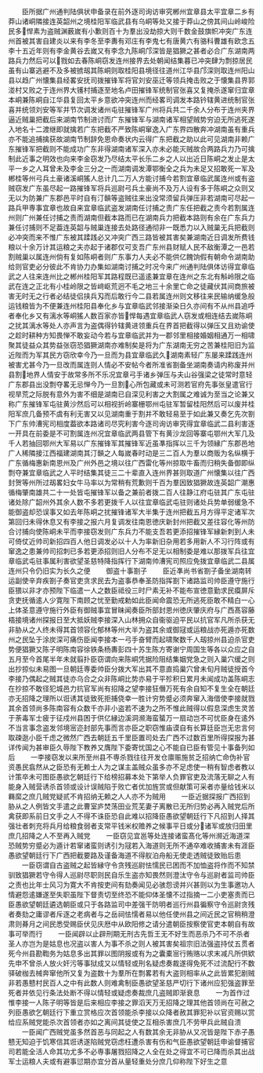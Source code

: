 <!-- { "loadSidebar": true } -->
　　臣所据广州通判陆俱状申备录在前外逐司询访审究郴州宜章县太平宜章二乡有莽山诸峒隣接连英韶州之境桂阳军临武县有乌峒等处又接于莽山之傍其间山岭峻险民多悍素为盗贼渊薮嵗有小歉则百十为羣出没劫掠大则千数金鼓旗帜冲突广东连州首被其害自建炎以来有李冬至李夀有邓庄有李鬼七有唐黄六有骆科曹雄有欧念五李十五近年则有李金黄谷去嵗又有李念九陈峒邝深皆是猖獗之甚者必合广东湖南两路兵力然后可以戮如去春陈峒窃发连州接界去处朝闻结集暮已冲突肆为剽掠居民虽有山寨逃避不及多被掳刼其陈峒则取桂阳县境径往道州江华县邝深则取连州阳山县以趋广州懐集县经畧安抚司拨摧锋军将官刘安巫迁等领兵掩击败之于懐集县界郭湴村又败之于连州界大镬村捕逐至地名卢田摧锋军统制官张喜又复掩杀遂窜归宜章本峒兼陈峒自江华县复回太平乡意欲冲突连州而经畧司调发本路钤辖黄进统制官张喜并统领刘安等军并节次调发诸州屯驻摧锋军广州将兵共二千余人分布于连州夹界逼近贼巢把截后来湖南节制进讨而广东摧锋军与湖南诸军相望贼势穷迫无所逃死遂入地名十二渡继即就擒若广东把截不严致陈峒窜逸入广东界四散奔冲湖南虽有重兵亦不能追捕擒获故湖南节制辞免恩命奏状内云得广东把截之助以此可见湖南非赖广东摧锋军把截则不能成功广东非得湖南诸军深入亦未必能灭贼故合两路兵力乃可擒制此近事之明效也向来李金窃发乃尽结太平长乐二乡之人以出近日陈峒之发止是太平一乡之人耳曾未及李金三分之一而湖南调发潭鄂衡全之兵为未足又招敢死一军及郴桂等州弓兵土豪诸溪峒猺人总计几二万人方能讨捕今若割宜章临武属连州或有盗贼窃发广东虽尽起一路摧锋军将兵巡尉弓兵土豪尚不及万人设有多于陈峒之众则又无以为防兼广东郡邑平时自有汀贑等盗贼往来出没常须留兵弹压非若湖南可尽起一路兵甲専事宜章也故自来宜章临武盗发湖南任讨捕之责广东任把截之责今若割属连州则广州兼任讨捕之责而湖南但截本路而已在湖南兵力把截本路则有余在广东兵力兼任讨捕则不足葢连英韶与贼巢连接去处路径通彻非一既悉力以入贼巢无兵把截则必冲突而来不惟广东被其蹂践必又冲突广西三路皆被其害矣兼湖南近日调发所费钱粮以十余万计其运粮之夫亦起于诸郡仅可支吾广东州县财赋人民不敌衡潭之一邑若割贼巢以属连州倘有复如陈峒者则广东事力人夫必不能供亿餽饷假有朝命令湖南助给则官吏必分彼此不肯协力办集如湖南讨捕之时况今来广州通判陆俱体访得宜章临武之人往来连州比之郴州桂阳军其路程既已遥逺兼宜章在连州之东北有斛岭限之临武在连之正北有小桂岭限之皆﨑岖荒迥不毛之地三十余里亡命之徒藏伏其间商旅被害无时无之行者必结徒侣挟兵刄而后敢行今二县若属连州则文移往来民输纳缓急般运钱粮皆为不便兼连州桂阳县奉化乡与宜章临武邻接渐染日久亦间有不从州县追呼者奉化乡又有漓水等峒猺人数百家亦皆悍每遇宜章临武人窃发或相连结去嵗陈峒之扰其漓水等处人亦声言为盗偶得钤辖黄进领重兵在界首把截得以弹压又且劝谕使之趁时耕种方知畏惮不敢妄动今若与宜章临武并为一郡邻里相接婚姻相通万一相啸聚其徒益众其势益张窃恐猖獗湖南亦难制矣是将为广东湖南无穷之苦兼桂阳旧为监近陛而为军其民方窃欣幸今乃一旦而为县宜章临武久湖南素轻广东屡来蹂践连州被害尤甚今乃一旦改而属连则人情必不安帖今者所准省劄备坐湖南奏请内称废并州县割地界人情安于故常多所不乐况宜章弓手诸乡弹压与夫山谷强梁之徒常时意轻广东郡县出没剽夺畧无忌惮今乃一旦割心所包藏或未可测若官府先事张皇遣官行视旱荒之际脱有意外为害不细是湖南已自深见利害之大割属之难诚为至当之论兼又称广东摧锋军屯驻黄沙然后可以相视折岭寨栅鄂州屯驻军暂留桂阳然后可以废并桂阳军庶几备预不虞有利无害又以见湖南重于割并不敢轻易至于如此兼又奏乞先次劄下广东帅漕宪司相度葢欲本路诸司尽究利害今逐司询访审究得宜章临武二县利害逐一开具在前委是不可割属连州况宜章临武两县管下有黄沙龙回等寨屯鄂州大军几及千人若抽回鄂州大军易以广东摧锋军其摧锋军近虽凖指挥以三千为领縁广东郡邑地广人稀隣接江西福建湖南其汀贑之人每嵗春时动是三二百人为羣以商贩为名纵横于广东循梅惠新南恩州及广州外邑之境以往广西雷化等州掠取牛畜而归稍失备御即纵剽夺兼宜章临武之人平时结集其徒三二十辈直入连州界甚则取道广州懐集以往广西封贺等州所过刼畧妇女牛马率以为常稍有荒歉则千百为羣因致猖獗故连英韶广潮惠循梅肇南雄共二十一处皆屯摧锋军以备之兼前者拨二百人往静江府屯驻其广东屯驻诸处除广韶州外其余人数不多若更拨千人以往宜章临武屯驻则诸处兵势单弱缓急不能御盗却恐误事又如去年陈峒之扰摧锋诸军大半集于连州把截五月方得平定诸军次第回归未得休息又有李接之报六月复调发往南恩徳庆新封州把截又差往容化等州防合讨捕向使陈峒未平而李接窃发则广东兵力不能支吾若更添招摧锋军縁新刺到人未可倚仗近帅司新招四百人他日调发必以十人为率新旧杂用若多用新人不习行阵或有窜逸之患兼帅司招刺已多若更添招则旧人分布不足无以相制委是难以那拨军兵往宜章临武屯驻事属利害欲望圣慈特降指挥行下湖南帅漕宪司照应免拨宜章临武二县属连州只令仍旧实为长久之便
　　御盗十事劄子
　　臣近凖尚书省劄子备坐湖南转运副使辛弃疾劄子奏官吏贪求民去为盗事恭奉圣防指挥劄下诸路监司帅臣遵守施行臣猥以非才亦预陛下临遣一人之数臣祗役三时尸素无补不能布宣徳意勤求民瘼屏斥贪吏抚循逺人少寛陛下南顾之忧至勤戒勅如此臣闻命震恐无所逃死臣敢不精白一心上体圣意遵守施行外臣有御贼事宜冒昧闻奏臣所部封恩州徳庆肇庆府与广西髙容藤梧接境诸州探报日至大抵妖贼李接深入山林拥众自衞驱迫平民以抗官军凡所杀获无非胁从之人终未得其首领容化郁林等州大半为盗其余或御冦或运粮战亦死遁亦死数州之民坠于涂炭深可痛伤臣闻李接本一弓手奋臂而起啸聚数千人刼掠州县迫杀官吏势便猖獗又陈子明陈南容徐铁条杨夀彭四十苏生陈方寄谢宁周国生等各以众应之自五月至今首尾半年未就翦扑臣窃谓向来陈峒凭据险阻结集姻党急之则入巢穴缓之则出抄掠似未易图一旦朝廷専委帅臣分拨大军出其不意直捣巢穴曾未旬月贼徒授首今李接乃偶起之贼其徒亦乌合之众非陈峒比势亦易于平殄积日累月未闻成功盖陈峒志在抄掠不敢径犯城邑力抗官军尚有招降之望李接狂僭万死有余自知不复生全在朝廷亦无招降之理所以诳诱其徒致死拒捕侥幸一胜计穷势蹙必须奔窜入海借使李接就戮其余首领尚多陈南容有众数千亦非小盗若不速为之所不惟此贼得以假息深虑生灵苦于荼毒军士疲于征戍州县困于供亿縁边溪洞濒海蛮蜑万一扇动岂不可忧臣身在逺外不当言事念盗发邻境宻迩封部先事而言亦臣之职窃惟庙谟自有长算廷臣岂无忠言何取疎逖小臣千虑之微然广西去朝廷五千里臣置司处去广西不过数百里所得探报为甚详传闻为甚审臣久辱陛下教养又膺陛下委寄忧国之心不能自已臣有管见十事备列如后
　　一李接窃发以来所至州县不専杀戮往往开发仓廪赈施贫乏招纳亡命伪补官资愚民翕然从之臣恐有无赖士人为之谋主盖贼众虽多亦不足虑使一稍有智虑者教以计策卒未可图臣愚欲乞朝廷行下给榜招募本处下第举人负罪官吏及流落无聊之人有能身入贼营诱杀首领或设计误贼陷于败亡者优加旌赏或但献策可采者亦量给钱米以羇縻之庶几贼党疑贰不肯招纳无赖之人人亦不为贼用
　　一臣近据探报广西招到胁从之人例皆文手遣之此曹室庐焚荡田业荒芜妻子离散已无所归势必再入贼党后所禽获即系前日文手之人不得不诛臣恐自此难以招降臣愚欲望朝廷行下凡招到人择其强壮者刺充将兵月给粮食弱者支常平钱米权赡养之候事平日或分诸军或放归田里庶几招降之人不至再入贼党
　　一臣窃见宜邕等处连接诸蛮髙化等州濒近海道深恐贼势穷蹙必为遁计若窜诸蛮则诱引为冦若入海道则无所不通卒难收捕害未有涯臣愚欲望朝廷行下广西把截要路及谨备海道不得舣泊舟船无使走透贼徒致贻后患
　　一臣窃谓自古盗贼之起皆縁守令贪残巡尉怯懦民已困而不加恤盗将作而不知禁驯致猖獗若守令得人巡尉尽职则民自乐生盗亦知畏然则澄汰守令与巡尉者监司帅臣之责也比年士风习为寛大不肯按吏间有劾奏闻见必骇怨谤并兴甚则以为生事邀功人情避怨逺嫌遂至失职虽陛下督责切至终恐不能仰体圣懐不过指摘一二小吏塞责而已臣愚欲望朝廷遴选朝臣或只于各路监司中差强干防明者巡行州县徧察守令巡尉贪残者奏劾之庸谬者斥逐之老病者与之岳祠怯懦者易以他任使州县之间近民之官稍稍澄肃则朞月之间民悉受赐臣伏见庆厯中从欧阳修之请分遣朝臣按察使官吏本朝自有故事可举而行
　　一臣闻辟以止辟刑期无刑古先哲王无不好生而恶杀乃不可不杀者圣人亦岂为是姑息也况盗以害人为事不杀之则人被其害矣祖宗旧法强盗持仗五贯者死今州县勘鞫务为姑息多出其罪以图阴报或有为之囊橐宻行贿赂以求末减凡所供欵先申不曾杀人放火奸污等事狱成又以情轻或刑名疑虑奏裁遂得免死不过流配行不数驿破枷去械奔窜他所又复为盗数十为羣所在剽畧若有大盗则相率从之此皆累犯剧贼非若愚戆村民百人之中有此数人则难禽制臣愚欲望圣慈严切行下诸州应犯强盗罪至死者并依见行条法处断不得以情轻或疑虑奏裁庶几盗贼即渐衰息
　　一为首作过惟李接一人陈子明等皆是后来相应李接之罪滔天万无招降之理其他首领尚在可赦之列臣愚欲乞朝廷行下重立赏格应次首领能杀李接以众降者赦其罪犯补以官资赐以赏给应系贼党能杀次首领者亦如之离间其徒使之互相杀害庶几不劳甲兵此贼自溃
　　一臣闻广西贼党虽多然首恶与同起之人有数其余无非胁从又况皆是陛下赤子愚戆无知迫于饥寒信其诳诱遂陷贼党窃虑枉遭杀害有伤和气臣愚欲望朝廷申谕督捕官司若能全活人命其功尤多不必専事屠戮招降之人全在处之得宜不可已降而杀其出战军士运粮人夫或有避事愆期亦宜分首从量轻重处分庶几仰称陛下好生之意

